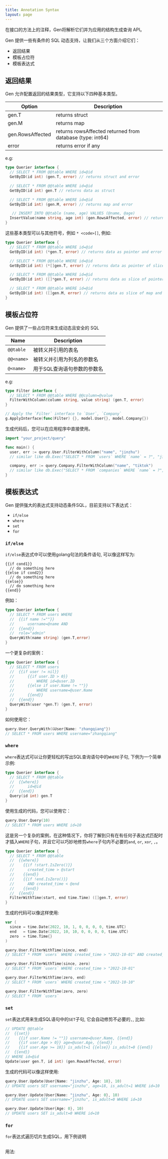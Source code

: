 ```yaml
---
title: Annotation Syntax
layout: page
---
```


在接口的方法上的注释，Gen将解析它们并为应用的结构生成查询 API。

Gen 提供一些有条件的 SQL 动态支持，让我们从三个方面介绍它们：

* 返回结果
* 模板占位符
* 模板表达式

## 返回结果

Gen 允许配置返回的结果类型，它支持以下四种基本类型。

| Option           | Description                                               |
| ---------------- | --------------------------------------------------------- |
| gen.T            | returns struct                                            |
| gen.M            | returns map                                               |
| gen.RowsAffected | returns rowsAffected returned from database (type: int64) |
| error            | returns error if any                                      |

e.g:

```go
type Querier interface {
  // SELECT * FROM @@table WHERE id=@id
  GetByID(id int) (gen.T, error) // returns struct and error

  // SELECT * FROM @@table WHERE id=@id
  GetByID(id int) gen.T // returns data as struct

  // SELECT * FROM @@table WHERE id=@id
  GetByID(id int) (gen.M, error) // returns map and error

   // INSERT INTO @@table (name, age) VALUES (@name, @age)
  InsertValue(name string, age int) (gen.RowsAffected, error) // returns affected rows count and error
}
```

这些基本类型可以与其他符号，例如 `* <code>[]`</code>, 例如:

```go
type Querier interface {
  // SELECT * FROM @@table WHERE id=@id
  GetByID(id int) (*gen.T, error) // returns data as pointer and error

  // SELECT * FROM @@table WHERE id=@id
  GetByID(id int) (*[]gen.T, error) // returns data as pointer of slice and error

  // SELECT * FROM @@table WHERE id=@id
  GetByID(id int) ([]*gen.T, error) // returns data as slice of pointer and error

  // SELECT * FROM @@table WHERE id=@id
  GetByID(id int) ([]gen.M, error) // returns data as slice of map and error
}
```

## 模板占位符

Gen 提供了一些占位符来生成动态且安全的 SQL

| Name             | Description     |
| ---------------- | --------------- |
| `@@table`        | 被转义并引用的表名       |
| `@@<name>` | 被转义并引用为列名的参数名   |
| `@<name>`  | 用于SQL查询语句参数的参数名 |

e.g:

```go
type Filter interface {
  // SELECT * FROM @@table WHERE @@column=@value
  FilterWithColumn(column string, value string) (gen.T, error)
}

// Apply the `Filter` interface to `User`, `Company`
g.ApplyInterface(func(Filter) {}, model.User{}, model.Company{})
```

生成代码后，您可以在应用程序中直接使用。

```go
import "your_project/query"

func main() {
  user, err := query.User.FilterWithColumn("name", "jinzhu")
  // similar like db.Exec("SELECT * FROM `users` WHERE `name` = ?", "jinzhu")

  company, err := query.Company.FilterWithColumn("name", "tiktok")
  // similar like db.Exec("SELECT * FROM `companies` WHERE `name` = ?", "tiktok")
}
```

## 模板表达式

Gen 提供强大的表达式支持动态条件SQL，目前支持以下表达式：

* `if/else`
* `where`
* `set`
* `for`

### `if/else`

`if/else`表达式中可以使用golang句法的条件语句, 可以像这样写为:

```
{{if cond1}}
  // do something here
{{else if cond2}}
  // do something here
{{else}}
  // do something here
{{end}}
```

例如：

```go
type Querier interface {
  // SELECT * FROM users WHERE
  //  {{if name !=""}}
  //      username=@name AND
  //  {{end}}
  //  role="admin"
  QueryWith(name string) (gen.T,error)
}
```

一个更复杂的案例：

```go
type Querier interface {
  // SELECT * FROM users
  //  {{if user != nil}}
  //      {{if user.ID > 0}}
  //          WHERE id=@user.ID
  //      {{else if user.Name != ""}}
  //          WHERE username=@user.Name
  //      {{end}}
  //  {{end}}
  QueryWith(user *gen.T) (gen.T, error)
}
```

如何使用它：

```go
query.User.QueryWith(&User{Name: "zhangqiang"})
// SELECT * FROM users WHERE username="zhangqiang"
```

### `where`

`where`表达式可以让你更轻松的写出SQL查询语句中的`WHERE`子句, 下例为一个简单示例:

```go
type Querier interface {
  // SELECT * FROM @@table
  //  {{where}}
  //      id=@id
  //  {{end}}
  Query(id int) gen.T
}
```

使用生成的代码，您可以使用它：

```go
query.User.Query(10)
// SELECT * FROM users WHERE id=10
```

这是另一个复杂的案例，在这种情况下，你将了解到只有在有任何子表达式匹配时才插入`WHERE`子句，并且它可以巧妙地修剪`where`子句内不必要的`and`, `or`, `xor`, `,`。

```go
type Querier interface {
  // SELECT * FROM @@table
  //  {{where}}
  //    {{if !start.IsZero()}}
  //      created_time > @start
  //    {{end}}
  //    {{if !end.IsZero()}}
  //      AND created_time < @end
  //    {{end}}
  //  {{end}}
  FilterWithTime(start, end time.Time) ([]gen.T, error)
}
```

生成的代码可以像这样使用:

```go
var (
  since = time.Date(2022, 10, 1, 0, 0, 0, 0, time.UTC)
  end   = time.Date(2022, 10, 10, 0, 0, 0, 0, time.UTC)
  zero  = time.Time{}
)

query.User.FilterWithTime(since, end)
// SELECT * FROM `users` WHERE created_time > "2022-10-01" AND created_time < "2022-10-10"

query.User.FilterWithTime(since, zero)
// SELECT * FROM `users` WHERE created_time > "2022-10-01"

query.User.FilterWithTime(zero, end)
// SELECT * FROM `users` WHERE created_time < "2022-10-10"

query.User.FilterWithTime(zero, zero)
// SELECT * FROM `users`
```

### `set`

`set`表达式用来生成SQL语句中的`SET`子句, 它会自动修剪不必要的`,`, 比如:

```go
// UPDATE @@table
//  {{set}}
//    {{if user.Name != ""}} username=@user.Name, {{end}}
//    {{if user.Age > 0}} age=@user.Age, {{end}}
//    {{if user.Age >= 18}} is_adult=1 {{else}} is_adult=0 {{end}}
//  {{end}}
// WHERE id=@id
Update(user gen.T, id int) (gen.RowsAffected, error)
```

生成的代码可以像这样使用:

```go
query.User.Update(User{Name: "jinzhu", Age: 18}, 10)
// UPDATE users SET username="jinzhu", age=18, is_adult=1 WHERE id=10

query.User.Update(User{Name: "jinzhu", Age: 0}, 10)
// UPDATE users SET username="jinzhu", is_adult=0 WHERE id=10

query.User.Update(User{Age: 0}, 10)
// UPDATE users SET is_adult=0 WHERE id=10
```

### `for`

`for`表达式遍历切片生成SQL，用下例说明

```go

```

用法:

```go

```
